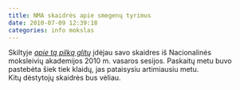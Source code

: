 ```yaml
---
title: NMA skaidrės apie smegenų tyrimus
date: 2010-07-09 12:39:18
categories: info mokslas
---
```


Skiltyje [*apie tą pilką glitų*](https://duona.wordpress.com/apie-ta-pilka-glitu/) įdėjau savo skaidres iš Nacionalinės moksleivių akademijos 2010 m. vasaros sesijos. Paskaitų metu buvo pastebėta šiek tiek klaidų, jas pataisysiu artimiausiu metu. Kitų dėstytojų skaidrės bus vėliau.

